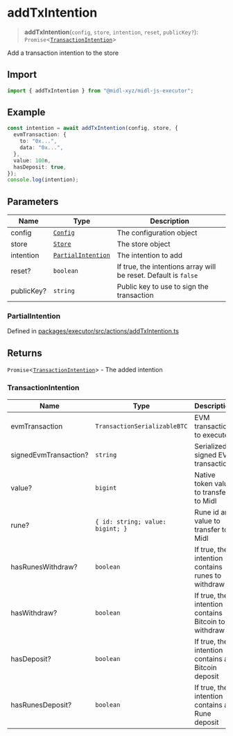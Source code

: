# addTxIntention

> **addTxIntention**(`config`, `store`, `intention`, `reset`, `publicKey?`): `Promise`\<[`TransactionIntention`](#transactionintention)\>

Add a transaction intention to the store

## Import

```ts
import { addTxIntention } from "@midl-xyz/midl-js-executor";
```

## Example

```ts
const intention = await addTxIntention(config, store, {
  evmTransaction: {
    to: "0x...",
    data: "0x...",
  },
  value: 100n,
  hasDeposit: true,
});
console.log(intention);
```

## Parameters

| Name       | Type                                                                           | Description                                                     |
| ---------- | ------------------------------------------------------------------------------ | --------------------------------------------------------------- |
| config     | [`Config`](../../bitcoin//configuration/index#creating-a-configuration-object) | The configuration object                                        |
| store      | [`Store`](../store/index#creating-a-store-object)                              | The store object                                                |
| intention  | [`PartialIntention`](#partialintention)                                        | The intention to add                                            |
| reset?     | `boolean`                                                                      | If true, the intentions array will be reset. Default is `false` |
| publicKey? | `string`                                                                       | Public key to use to sign the transaction                       |

### PartialIntention

Defined in [packages/executor/src/actions/addTxIntention.ts](https://github.com/midl-xyz/midl-js/blob/main/packages/executor/src/actions/addTxIntention.ts#L9)

## Returns

`Promise`\<[`TransactionIntention`](#transactionintention)\> - The added intention

### TransactionIntention

| Name                  | Type                             | Description                                         |
| --------------------- | -------------------------------- | --------------------------------------------------- |
| evmTransaction        | `TransactionSerializableBTC`     | EVM transaction to execute                          |
| signedEvmTransaction? | `string`                         | Serialized signed EVM transaction                   |
| value?                | `bigint`                         | Native token value to transfer to Midl              |
| rune?                 | `{ id: string; value: bigint; }` | Rune id and value to transfer to Midl               |
| hasRunesWithdraw?     | `boolean`                        | If true, the intention contains runes to withdraw   |
| hasWithdraw?          | `boolean`                        | If true, the intention contains Bitcoin to withdraw |
| hasDeposit?           | `boolean`                        | If true, the intention contains a Bitcoin deposit   |
| hasRunesDeposit?      | `boolean`                        | If true, the intention contains a Rune deposit      |
